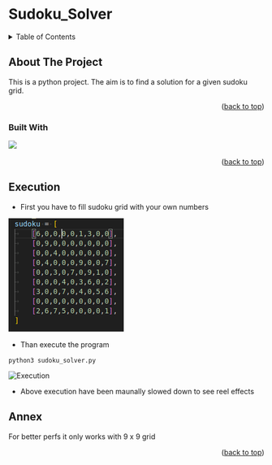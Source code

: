 # Sudoku_Solver
<a name="readme-top"></a>

<!-- TABLE OF CONTENTS -->
<details>
  <summary>Table of Contents</summary>
  <ol>
    <li>
      <a href="#about-the-project">About The Project</a>
      <ul>
        <li><a href="#built-with">Built With</a></li>
      </ul>
    </li>
    <li><a href="#Execution">Execution</a></li>
    <li><a href="#Annex">Annex</a></li>
  </ol>
</details>



<!-- ABOUT THE PROJECT -->
## About The Project

This is a python project. The aim is to find a solution for a given sudoku grid.

<p align="right">(<a href="#readme-top">back to top</a>)</p>

### Built With

<img src="https://img.shields.io/badge/python-3670A0?style=for-the-badge&logo=python&logoColor=ffdd54">

<p align="right">(<a href="#readme-top">back to top</a>)</p>

## Execution

* First you have to fill sudoku grid with your own numbers

![Grid](screenshots/sudoku_grid.png)

* Than execute the program
```
python3 sudoku_solver.py
```
![Execution](screenshots/execution.gif)
* Above execution have been maunally slowed down to see reel effects
## Annex

For better perfs it only works with 9 x 9 grid

<p align="right">(<a href="#readme-top">back to top</a>)</p>